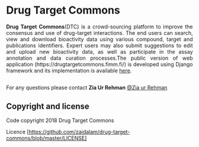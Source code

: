 # Drug Target Commons

<p style="text-align:justify;"> <b>Drug Target Commons</b>(DTC) is a crowd-sourcing platform to improve the consensus and use of drug-target interactions. The end users can search, view and download bioactivity data using various compound, target and publications identifiers. Expert users may also submit suggestions to edit and upload new bioactivity data, as well as participate in the assay annotation and data curation processes.The public version of web application (https://drugtargetcommons.fimm.fi/) is developed using Django framework and its implementation is available <a href="https://github.com/zaidalam/drug-target-commons/archive/master.zip">here</a>.</p>

##

For any questions please contact **Zia Ur Rehman** [@Zia ur Rehman](zia.rehman@helsinki.fi)

## Copyright and license

Code copyright 2018 Drug Target Commons

Licence [https://github.com/zaidalam/drug-target-commons/blob/master/LICENSE]
